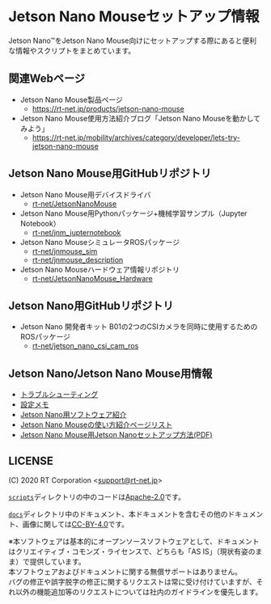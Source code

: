 # Jetson Nano Mouseセットアップ情報

Jetson Nano™をJetson Nano Mouse向けにセットアップする際にあると便利な情報やスクリプトをまとめています。

## 関連Webページ

* Jetson Nano Mouse製品ページ
    * https://rt-net.jp/products/jetson-nano-mouse
* Jetson Nano Mouse使用方法紹介ブログ「Jetson Nano Mouseを動かしてみよう」
    * https://rt-net.jp/mobility/archives/category/developer/lets-try-jetson-nano-mouse

## Jetson Nano Mouse用GitHubリポジトリ

* Jetson Nano Mouse用デバイスドライバ
    * [rt-net/JetsonNanoMouse](https://github.com/rt-net/JetsonNanoMouse)
* Jetson Nano Mouse用Pythonパッケージ+機械学習サンプル（Jupyter Notebook）
    * [rt-net/jnm_jupternotebook](https://github.com/rt-net/jnm_jupyternotebook)
* Jetson Nano MouseシミュレータROSパッケージ
    * [rt-net/jnmouse_sim](https://github.com/rt-net/jnmouse_sim)
    * [rt-net/jnmouse_description](https://github.com/rt-net/jnmouse_description)
* Jetson Nano Mouseハードウェア情報リポジトリ
    * [rt-net/JetsonNanoMouse_Hardware](https://github.com/rt-net/JetsonNanoMouse_Hardware)

## Jetson Nano用GitHubリポジトリ

* Jetson Nano 開発者キット B01の2つのCSIカメラを同時に使用するためのROSパッケージ
    * [rt-net/jetson_nano_csi_cam_ros](https://github.com/rt-net/jetson_nano_csi_cam_ros)

## Jetson Nano/Jetson Nano Mouse用情報

* [トラブルシューティング](./docs/TroubleShooting.md)
* [設定メモ](./docs/Tips.md)
* [Jetson Nano用ソフトウェア紹介](./docs/Utils.md)
* [Jetson Nano Mouseの使い方紹介ページリスト](./docs/JetsonNanoMouse.md)
* [Jetson Nano Mouse用Jetson Nanoセットアップ方法(PDF)](https://drive.google.com/file/d/18fkDb3BfSD7nXUMLnFa0ooQqGDDyfUWV/view?usp=sharing)

## LICENSE

(C) 2020 RT Corporation \<support@rt-net.jp\>

[`scripts`](./scripts)ディレクトリの中のコードは[Apache-2.0](https://www.apache.org/licenses/LICENSE-2.0)です。

[`docs`](./docs)ディレクトリ中のドキュメント、本ドキュメントを含むその他のドキュメント、画像に関しては[CC-BY-4.0](https://creativecommons.org/licenses/by/4.0/deed.ja)です。

※本ソフトウェアは基本的にオープンソースソフトウェアとして、ドキュメントはクリエイティブ・コモンズ・ライセンスで、どちらも「AS IS」（現状有姿のまま）で提供しています。  
本ソフトウェアおよびドキュメントに関する無償サポートはありません。  
バグの修正や誤字脱字の修正に関するリクエストは常に受け付けていますが、それ以外の機能追加等のリクエストについては社内のガイドラインを優先します。